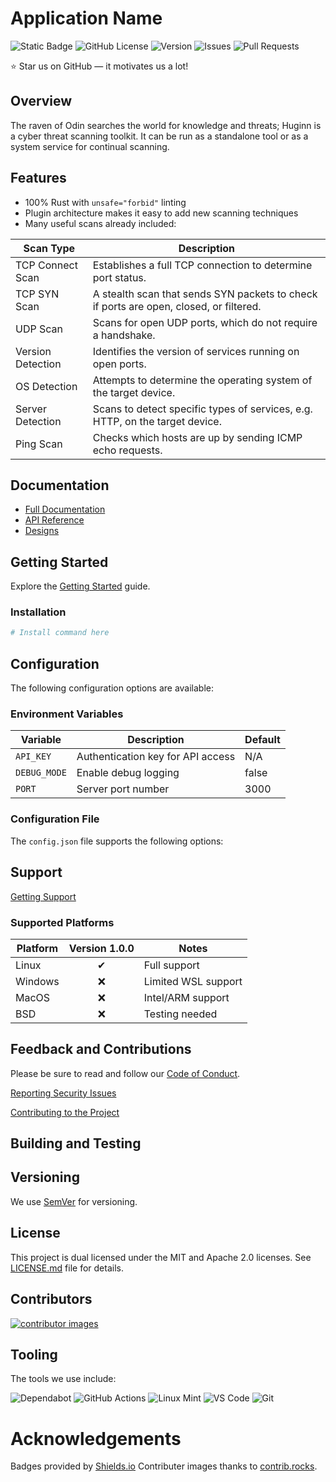 # Application Name

![Static Badge](https://img.shields.io/badge/AAA-green?style=for-the-badge&label=WCAG%20Accessibility&labelColor=%23204080&link=https%3A%2F%2Fwww.w3.org%2FWAI%2Fstandards-guidelines%2Fwcag%2F)
![GitHub License](https://img.shields.io/github/license/JEleniel/huginn?style=for-the-badge&logo=MIT&labelColor=%23204080&link=LICENSE.md)
![Version](https://img.shields.io/github/v/release/JEleniel/template?style=for-the-badge)
![Issues](https://img.shields.io/github/issues/JEleniel/template?style=for-the-badge)
![Pull Requests](https://img.shields.io/github/issues-pr/JEleniel/template?style=for-the-badge)

⭐ Star us on GitHub — it motivates us a lot!

## Overview

The raven of Odin searches the world for knowledge and threats; Huginn is a cyber threat scanning toolkit. It can be run as a standalone tool or as a system service for continual scanning.

## Features

- 100% Rust with `unsafe="forbid"` linting
- Plugin architecture makes it easy to add new scanning techniques
- Many useful scans already included:

| Scan Type	| Description |
| --- | --- |
| TCP Connect Scan	| Establishes a full TCP connection to determine port status. |
| TCP SYN Scan	| A stealth scan that sends SYN packets to check if ports are open, closed, or filtered. |
| UDP Scan	| Scans for open UDP ports, which do not require a handshake. |
| Version Detection	| Identifies the version of services running on open ports.	|
| OS Detection	| Attempts to determine the operating system of the target device.|
| Server Detection | Scans to detect specific types of services, e.g. HTTP, on the target device. |
| Ping Scan	| Checks which hosts are up by sending ICMP echo requests. |

## Documentation

- [Full Documentation](docs/README.md)
- [API Reference](docs/api/README.md)
- [Designs](docs/design/README.md)

## Getting Started

Explore the [Getting Started](../../wiki/Getting-Started) guide.

### Installation

```bash
# Install command here
```

## Configuration

The following configuration options are available:

### Environment Variables

| Variable     | Description                       | Default |
| ------------ | --------------------------------- | ------- |
| `API_KEY`    | Authentication key for API access | N/A     |
| `DEBUG_MODE` | Enable debug logging              | false   |
| `PORT`       | Server port number                | 3000    |

### Configuration File

The `config.json` file supports the following options:

## Support

[Getting Support](SUPPORT.md)

### Supported Platforms

| Platform | Version 1.0.0 | Notes               |
| -------- | :-----------: | ------------------- |
| Linux    |       ✔       | Full support        |
| Windows  |      ❌       | Limited WSL support |
| MacOS    |      ❌       | Intel/ARM support   |
| BSD      |      ❌       |  Testing needed      |

## Feedback and Contributions

Please be sure to read and follow our [Code of Conduct](CODE_OF_CONDUCT.md).

[Reporting Security Issues](SECURITY.md)

[Contributing to the Project](CONTRIBUTING.md)

## Building and Testing

## Versioning

We use [SemVer](http://semver.org/) for versioning.

## License

This project is dual licensed under the MIT and Apache 2.0 licenses. See [LICENSE.md](LICENSE.md) file for details.

## Contributors

<a href="https://github.com/JEleniel/huginn/graphs/contributors">
    <img src="https://contrib.rocks/image?repo=JEleniel/huginn" alt="contributor images" />
</a>

## Tooling

The tools we use include:

![Dependabot](https://img.shields.io/badge/dependabot-025E8C?style=for-the-badge&logo=dependabot&logoColor=white)
![GitHub Actions](https://img.shields.io/badge/github%20actions-%232671E5.svg?style=for-the-badge&logo=githubactions&logoColor=white)
![Linux Mint](https://img.shields.io/badge/Linux%20Mint-87CF3E?style=for-the-badge&logo=Linux%20Mint&logoColor=white)
![VS Code](https://img.shields.io/badge/VS%20Code-0078d7.svg?style=for-the-badge&logo=visual-studio-code&logoColor=white)
![Git](https://img.shields.io/badge/git-%23F05033.svg?style=for-the-badge&logo=git&logoColor=white)

# Acknowledgements

Badges provided by [Shields.io](https://shields.io)
Contributer images thanks to [contrib.rocks](https://contrib.rocks).
